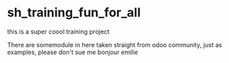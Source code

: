 # sh_training_fun_for_all
this is a super coool training project 

There are somemodule in here taken straight from odoo community, just as examples, please don't sue me
bonjour emilie
